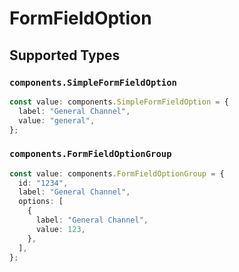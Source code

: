 # FormFieldOption


## Supported Types

### `components.SimpleFormFieldOption`

```typescript
const value: components.SimpleFormFieldOption = {
  label: "General Channel",
  value: "general",
};
```

### `components.FormFieldOptionGroup`

```typescript
const value: components.FormFieldOptionGroup = {
  id: "1234",
  label: "General Channel",
  options: [
    {
      label: "General Channel",
      value: 123,
    },
  ],
};
```

